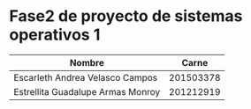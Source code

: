 # Fase2 de proyecto de sistemas operativos 1
| Nombre | Carne |
|-----------|-----------|
| Escarleth Andrea Velasco Campos    | 201503378    |
| Estrellita Guadalupe Armas Monroy   | 201212919    |